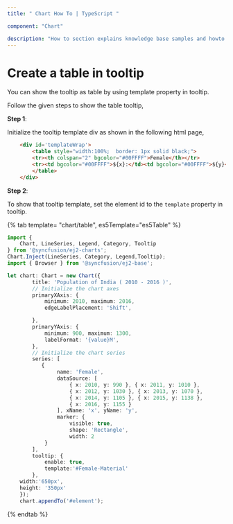 ```yaml
---
title: " Chart How To | TypeScript "

component: "Chart"

description: "How to section explains knowledge base samples and howto access different types properties and events of the chart."
---
```


# Create a table in tooltip

You can show the tooltip as table by using template property in tooltip.

Follow the given steps to show the table tooltip,

**Step 1**:

Initialize the tooltip template div as shown in the following html page,

```html
    <div id='templateWrap'>
        <table style="width:100%;  border: 1px solid black;">
        <tr><th colspan="2" bgcolor="#00FFFF">Female</th></tr>
        <tr><td bgcolor="#00FFFF">${x}:</td><td bgcolor="#00FFFF">${y}</td></tr>
        </table>
    </div>

```

**Step 2**:

To show that tooltip template, set the element id to the `template` property in tooltip.

{% tab template= "chart/table", es5Template="es5Table" %}

```typescript
import {
    Chart, LineSeries, Legend, Category, Tooltip
} from '@syncfusion/ej2-charts';
Chart.Inject(LineSeries, Category, Legend,Tooltip);
import { Browser } from '@syncfusion/ej2-base';

let chart: Chart = new Chart({
        title: 'Population of India ( 2010 - 2016 )',
        // Initialize the chart axes
        primaryXAxis: {
            minimum: 2010, maximum: 2016,
            edgeLabelPlacement: 'Shift',

        },
        primaryYAxis: {
            minimum: 900, maximum: 1300,
            labelFormat: '{value}M',
        },
        // Initialize the chart series
        series: [
           {
                name: 'Female',
                dataSource: [
                    { x: 2010, y: 990 }, { x: 2011, y: 1010 },
                    { x: 2012, y: 1030 }, { x: 2013, y: 1070 },
                    { x: 2014, y: 1105 }, { x: 2015, y: 1138 },
                    { x: 2016, y: 1155 }
                ], xName: 'x', yName: 'y',
                marker: {
                    visible: true,
                    shape: 'Rectangle',
                    width: 2
            }
        ],
        tooltip: {
            enable: true,
            template:'#Female-Material'
        },
    width:'650px',
    height: '350px'
    });
    chart.appendTo('#element');
```

{% endtab %}